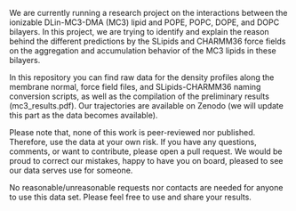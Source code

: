 We are currently running a research project on the interactions between the ionizable DLin-MC3-DMA (MC3) lipid and POPE, POPC, DOPE, and DOPC bilayers. In this project, we are trying to identify and explain the reason behind the different predictions by the SLipids and CHARMM36 force fields on the aggregation and accumulation behavior of the MC3 lipids in these bilayers. 

In this repository you can find raw data for the density profiles along the membrane normal, force field files, and SLipids-CHARMM36 naming conversion scripts, as well as the compilation of the preliminary results (mc3_results.pdf). Our trajectories are available on Zenodo (we will update this part as the data becomes available).

Please note that, none of this work is peer-reviewed nor published. Therefore, use the data at your own risk. If you have any questions, comments, or want to contribute, please open a pull request. We would be proud to correct our mistakes, happy to have you on board, pleased to see our data serves use for someone. 

No reasonable/unreasonable requests nor contacts are needed for anyone to use this data set. Please feel free to use and share your results.
